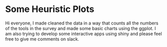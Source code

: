 # Some Heuristic Plots

Hi everyone, I made cleaned the data in a way that counts all the numbers of the tools in the survey and made some basic charts using the ggplot. I am also trying to develop some interactive apps using shiny and please feel free to give me comments on slack.
